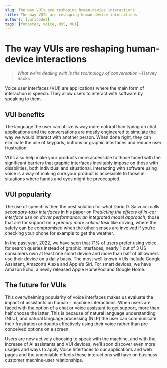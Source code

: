 ```yaml
---
slug: The way VUIs are reshaping human-device interactions
title: The way VUIs are reshaping human-device interactions
authors: [yuricodes]
tags: [fonoster, voice, OSS, VUI]
---
```


# The way VUIs are reshaping human-device interactions 

> _What we’re dealing with is the technology of conversation_ - Harvey Sacks 

Voice user interfaces (VUI) are applications where the main form of interaction is speech. 
They allow users to interact with software by speaking to them.

## VUI benefits 

The language the user can utilize is way more natural than typing on chat applications and the conversations are mostly engineered to simulate the way we would interact with another person. 
When done right, they can eliminate the use of keypads, buttons or graphic interfaces and reduce user frustration.

VUIs also help make your products more accessible to those faced with the significant barriers that graphic interfaces inevitably impose on those with disabilities, both individual and situational. 
Interacting with software using voice is a way of making sure your product is accessible to those in situations where hands and eyes might be preoccupied.  

## VUI popularity 

The use of speech is then the best solution for what Dario D. Salvucci calls _secondary-task interfaces_ in his paper on _Predicting the effects of in-car interface use on driver performance: an integrated model approach_, those that are for support on a _primary more critical task_ like driving, where the safety can be compromised when the other senses are involved if you’re checking your phone for example to get the weather.
 
In the past year, 2022, we have seen that [71%](https://www.oberlo.com/blog/voice-search-statistics%23:~:text=Voice%2520Search%2520Popularity%2520in%2520The%2520United%2520States,-An%2520increasing%2520number&text=And%2520all%2520signs%2520point%2520to,devices%2520among%2520voice%2520search%2520users) of users prefer using voice for search queries instead of graphic interfaces, nearly 1 out of 3 US consumers own at least one smart device and more than half of all owners use their device on a daily basis. 
The most well known VUIs include Google Assistant, Amazon’s Alexa and Apple’s Siri. For smart devices, we have Amazon Echo, a newly released Apple HomePod and Google Home.

## The future for VUIs

This overwhelming popularity of voice interfaces makes us evaluate the impact of assistants on human - machine interactions. When users are faced with the option of a chat or voice assistant to get support, more than half choose the latter. 
This is because of natural language understanding (NLU), and natural language processing (NLP) the user can communicate their frustration or doubts effectively using their voice rather than pre-conceived options on a screen. 

Users are now actively choosing to speak with the machine, and with the increase of AI assistants and VUI devices, we’ll soon discover even more usages and ways to apply Voice Interfaces to our applications and web pages and the undeniable effects these interactions will have on business-customer machine-user relationships. 


